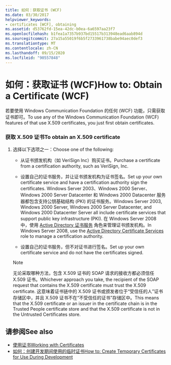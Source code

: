 ```yaml
---
title: 如何：获取证书 (WCF)
ms.date: 03/30/2017
helpviewer_keywords:
- certificates [WCF], obtaining
ms.assetid: d53762fd-15ea-42dc-b0ea-6a6597aa23f7
ms.openlocfilehash: b1fea1a7357b937bd15517b313948ead6aab894d
ms.sourcegitcommit: 27a15a55019f6b5f2733961738babe94aec0def3
ms.translationtype: MT
ms.contentlocale: zh-CN
ms.lasthandoff: 09/15/2020
ms.locfileid: "90557848"
---
```

# <a name="how-to-obtain-a-certificate-wcf"></a><span data-ttu-id="2f952-102">如何：获取证书 (WCF)</span><span class="sxs-lookup"><span data-stu-id="2f952-102">How to: Obtain a Certificate (WCF)</span></span>
<span data-ttu-id="2f952-103">若要使用 Windows Communication Foundation 的任何 (WCF) 功能，只需获取证书即可。</span><span class="sxs-lookup"><span data-stu-id="2f952-103">To use any of the Windows Communication Foundation (WCF) features of that use X.509 certificates, you just first obtain certificates.</span></span>  
  
### <a name="to-obtain-an-x509-certificate"></a><span data-ttu-id="2f952-104">获取 X.509 证书</span><span class="sxs-lookup"><span data-stu-id="2f952-104">To obtain an X.509 certificate</span></span>  
  
1. <span data-ttu-id="2f952-105">选择以下选项之一：</span><span class="sxs-lookup"><span data-stu-id="2f952-105">Choose one of the following:</span></span>  
  
    - <span data-ttu-id="2f952-106">从证书颁发机构（如 VeriSign Inc）购买证书。</span><span class="sxs-lookup"><span data-stu-id="2f952-106">Purchase a certificate from a certification authority, such as VeriSign, Inc.</span></span>  
  
    - <span data-ttu-id="2f952-107">设置自己的证书服务，并让证书颁发机构为证书签名。</span><span class="sxs-lookup"><span data-stu-id="2f952-107">Set up your own certificate service and have a certification authority sign the certificates.</span></span> <span data-ttu-id="2f952-108">Windows Server 2003、Windows 2000 Server、Windows 2000 Server Datacenter 和 Windows 2000 Datacenter 服务器都包含支持公钥基础结构 (PKI) 的证书服务。</span><span class="sxs-lookup"><span data-stu-id="2f952-108">Windows Server 2003, Windows 2000 Server, Windows 2000 Server Datacenter, and Windows 2000 Datacenter Server all include certificate services that support public key infrastructure (PKI).</span></span> <span data-ttu-id="2f952-109">在 Windows Server 2008 中，使用 [Active Directory 证书服务](/previous-versions/windows/it-pro/windows-server-2008-R2-and-2008/cc731564(v=ws.10)) 角色来管理证书颁发机构。</span><span class="sxs-lookup"><span data-stu-id="2f952-109">In Windows Server 2008, use the [Active Directory Certificate Services](/previous-versions/windows/it-pro/windows-server-2008-R2-and-2008/cc731564(v=ws.10)) role to manage a certification authority.</span></span>  
  
    - <span data-ttu-id="2f952-110">设置自己的证书服务，但不对证书进行签名。</span><span class="sxs-lookup"><span data-stu-id="2f952-110">Set up your own certificate service and do not have the certificates signed.</span></span>  
  
    > [!NOTE]
    > <span data-ttu-id="2f952-111">无论采取哪种方法，包含 X.509 证书的 SOAP 请求的接收方都必须信任 X.509 证书。</span><span class="sxs-lookup"><span data-stu-id="2f952-111">Whichever approach you take, the recipient of the SOAP request that contains the X.509 certificate must trust the X.509 certificate.</span></span> <span data-ttu-id="2f952-112">这意味着证书链中的 X.509 证书或颁发者位于“受信任的人”证书存储区中，并且 X.509 证书不在“不受信任的证书”存储区中。</span><span class="sxs-lookup"><span data-stu-id="2f952-112">This means that the X.509 certificate or an issuer in the certificate chain is in the Trusted People certificate store and that the X.509 certificate is not in the Untrusted Certificates store.</span></span>  
  
## <a name="see-also"></a><span data-ttu-id="2f952-113">请参阅</span><span class="sxs-lookup"><span data-stu-id="2f952-113">See also</span></span>

- [<span data-ttu-id="2f952-114">使用证书</span><span class="sxs-lookup"><span data-stu-id="2f952-114">Working with Certificates</span></span>](working-with-certificates.md)
- [<span data-ttu-id="2f952-115">如何：创建开发期间使用的临时证书</span><span class="sxs-lookup"><span data-stu-id="2f952-115">How to: Create Temporary Certificates for Use During Development</span></span>](how-to-create-temporary-certificates-for-use-during-development.md)
